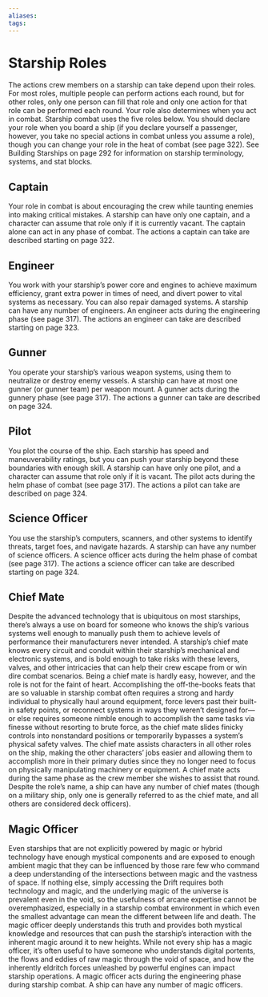 ```yaml
---
aliases: 
tags: 
---
```


# Starship Roles

The actions crew members on a starship can take depend upon their roles. For most roles, multiple people can perform actions each round, but for other roles, only one person can fill that role and only one action for that role can be performed each round. Your role also determines when you act in combat. Starship combat uses the five roles below. You should declare your role when you board a ship (if you declare yourself a passenger, however, you take no special actions in combat unless you assume a role), though you can change your role in the heat of combat (see page 322). See Building Starships on page 292 for information on starship terminology, systems, and stat blocks. 

## Captain

Your role in combat is about encouraging the crew while taunting enemies into making critical mistakes. A starship can have only one captain, and a character can assume that role only if it is currently vacant. The captain alone can act in any phase of combat. The actions a captain can take are described starting on page 322. 

## Engineer

You work with your starship’s power core and engines to achieve maximum efficiency, grant extra power in times of need, and divert power to vital systems as necessary. You can also repair damaged systems. A starship can have any number of engineers. An engineer acts during the engineering phase (see page 317). The actions an engineer can take are described starting on page 323. 

## Gunner

You operate your starship’s various weapon systems, using them to neutralize or destroy enemy vessels. A starship can have at most one gunner (or gunner team) per weapon mount. A gunner acts during the gunnery phase (see page 317). The actions a gunner can take are described on page 324. 

## Pilot

You plot the course of the ship. Each starship has speed and maneuverability ratings, but you can push your starship beyond these boundaries with enough skill. A starship can have only one pilot, and a character can assume that role only if it is vacant. The pilot acts during the helm phase of combat (see page 317). The actions a pilot can take are described on page 324. 

## Science Officer

You use the starship’s computers, scanners, and other systems to identify threats, target foes, and navigate hazards. A starship can have any number of science officers. A science officer acts during the helm phase of combat (see page 317). The actions a science officer can take are described starting on page 324.

## Chief Mate

Despite the advanced technology that is ubiquitous on most starships, there’s always a use on board for someone who knows the ship’s various systems well enough to manually push them to achieve levels of performance their manufacturers never intended. A starship’s chief mate knows every circuit and conduit within their starship’s mechanical and electronic systems, and is bold enough to take risks with these levers, valves, and other intricacies that can help their crew escape from or win dire combat scenarios.
Being a chief mate is hardly easy, however, and the role is not for the faint of heart. Accomplishing the off-the-books feats that are so valuable in starship combat often requires a strong and hardy individual to physically haul around equipment, force levers past their built-in safety points, or reconnect systems in ways they weren’t designed for—or else requires someone nimble enough to accomplish the same tasks via finesse without resorting to brute force, as the chief mate slides finicky controls into nonstandard positions or temporarily bypasses a system’s physical safety valves.
The chief mate assists characters in all other roles on the ship, making the other characters’ jobs easier and allowing them to accomplish more in their primary duties since they no longer need to focus on physically manipulating machinery or equipment. A chief mate acts during the same phase as the crew member she wishes to assist that round. Despite the role’s name, a ship can have any number of chief mates (though on a military ship, only one is generally referred to as the chief mate, and all others are considered deck officers).

## Magic Officer

Even starships that are not explicitly powered by magic or hybrid technology have enough mystical components and are exposed to enough ambient magic that they can be influenced by those rare few who command a deep understanding of the intersections between magic and the vastness of space. If nothing else, simply accessing the Drift requires both technology and magic, and the underlying magic of the universe is prevalent even in the void, so the usefulness of arcane expertise cannot be overemphasized, especially in a starship combat environment in which even the smallest advantage can mean the different between life and death. The magic officer deeply understands this truth and provides both mystical knowledge and resources that can push the starship’s interaction with the inherent magic around it to new heights. While not every ship has a magic officer, it’s often useful to have someone who understands digital portents, the flows and eddies of raw magic through the void of space, and how the inherently eldritch forces unleashed by powerful engines can impact starship operations. A magic officer acts during the engineering phase during starship combat. A ship can have any number of magic officers.